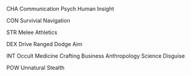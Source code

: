 CHA
Communication
Psych
Human Insight

CON
Survivial
Navigation

STR
Melee
Athletics

DEX
Drive
Ranged
Dodge
Aim

INT
Occult
Medicine
Crafting
Business
Anthropology
Science
Disguise

POW
Unnatural
Stealth
